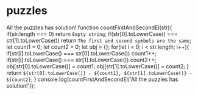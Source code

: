 # puzzles
All the puzzles has solution!
function countFirstAndSecondEl(str){
  if(str.length === 0) return `Empty string`;
  if(str[0].toLowerCase() === str[1].toLowerCase()) return `The first and second symbols are the same`;
  let count1 = 0;
  let count2 = 0;
  let obj = {};
  for(let i = 0; i < str.length; i++){
  if(str[i].toLowerCase() === str[0].toLowerCase()) count1++;
  if(str[i].toLowerCase() === str[1].toLowerCase()) count2++;
  obj[str[0].toLowerCase()] = count1;
  obj[str[1].toLowerCase()] = count2;
  }
  return `${str[0].toLowerCase()} - ${count1}, ${str[1].toLowerCase()} - ${count2}`;
}
console.log(countFirstAndSecondEl('All the puzzles has solution!'));
